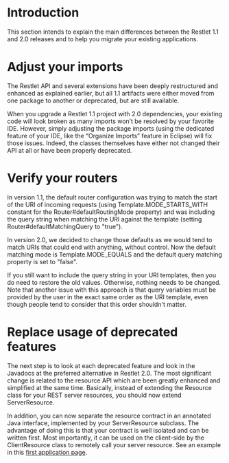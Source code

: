 # Introduction

This section intends to explain the main differences between the Restlet
1.1 and 2.0 releases and to help you migrate your existing applications.

# Adjust your imports

The Restlet API and several extensions have been deeply restructured and
enhanced as explained earlier, but all 1.1 artifacts were either moved
from one package to another or deprecated, but are still available.

When you upgrade a Restlet 1.1 project with 2.0 dependencies, your
existing code will look broken as many imports won’t be resolved by your
favorite IDE. However, simply adjusting the package imports (using the
dedicated feature of your IDE, like the “Organize Imports” feature in
Eclipse) will fix those issues. Indeed, the classes themselves have
either not changed their API at all or have been properly deprecated.

# Verify your routers

In version 1.1, the default router configuration was trying to match the
start of the URI of incoming requests (using Template.MODE\_STARTS\_WITH
constant for the Router\#defaultRoutingMode property) and was including
the query string when matching the URI against the template (setting
Router\#defaultMatchingQuery to "true").

In version 2.0, we decided to change those defaults as we would tend to
match URIs that could end with anything, without control. Now the
default matching mode is Template.MODE\_EQUALS and the default query
matching property is set to "false".

If you still want to include the query string in your URI templates,
then you do need to restore the old values. Otherwise, nothing needs to
be changed. Note that another issue with this approach is that query
variables must be provided by the user in the exact same order as the
URI template, even though people tend to consider that this order
shouldn't matter.

# Replace usage of deprecated features

The next step is to look at each deprecated feature and look in the
Javadocs at the preferred alternative in Restlet 2.0. The most
significant change is related to the resource API which are been greatly
enhanced and simplified at the same time. Basically, instead of
extending the Resource class for your REST server resources, you should
now extend ServerResource.

In addition, you can now separate the resource contract in an annotated
Java interface, implemented by your ServerResource subclass. The
advantage of doing this is that your contract is well isolated and can
be written first. Most importantly, it can be used on the client-side by
the ClientResource class to remotely call your server resource. See an
example in this [first application page](/technical-resources/restlet-framework/guide/2.2/introduction/first-steps/first-application "First application").

